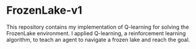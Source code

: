 # FrozenLake-v1
This repository contains my implementation of Q-learning for solving the FrozenLake environment. I applied Q-learning, a reinforcement learning algorithm, to teach an agent to navigate a frozen lake and reach the goal. 
